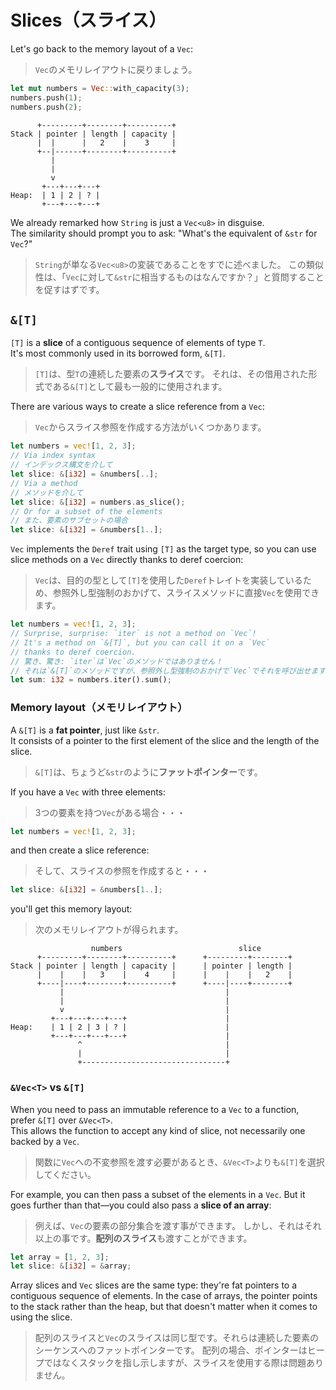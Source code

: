 # Slices（スライス）

Let's go back to the memory layout of a `Vec`:

> `Vec`のメモリレイアウトに戻りましょう。

```rust
let mut numbers = Vec::with_capacity(3);
numbers.push(1);
numbers.push(2);
```

```text
      +---------+--------+----------+
Stack | pointer | length | capacity |
      |  |      |   2    |    3     |
      +--|------+--------+----------+
         |
         |
         v
       +---+---+---+
Heap:  | 1 | 2 | ? |
       +---+---+---+
```

We already remarked how `String` is just a `Vec<u8>` in disguise.\
The similarity should prompt you to ask: "What's the equivalent of `&str` for `Vec`?"

> `String`が単なる`Vec<u8>`の変装であることをすでに述べました。
> この類似性は、「`Vec`に対して`&str`に相当するものはなんですか？」と質問することを促すはずです。

## `&[T]`

`[T]` is a **slice** of a contiguous sequence of elements of type `T`.\
It's most commonly used in its borrowed form, `&[T]`.

> `[T]`は、型`T`の連続した要素の**スライス**です。
> それは、その借用された形式である`&[T]`として最も一般的に使用されます。

There are various ways to create a slice reference from a `Vec`:

> `Vec`からスライス参照を作成する方法がいくつかあります。

```rust
let numbers = vec![1, 2, 3];
// Via index syntax
// インデックス構文を介して
let slice: &[i32] = &numbers[..];
// Via a method
// メソッドを介して
let slice: &[i32] = numbers.as_slice();
// Or for a subset of the elements
// また、要素のサブセットの場合
let slice: &[i32] = &numbers[1..];
```

`Vec` implements the `Deref` trait using `[T]` as the target type, so you can use slice methods on a `Vec` directly
thanks to deref coercion:

> `Vec`は、目的の型として`[T]`を使用した`Deref`トレイトを実装しているため、参照外し型強制のおかげて、スライスメソッドに直接`Vec`を使用できます。

```rust
let numbers = vec![1, 2, 3];
// Surprise, surprise: `iter` is not a method on `Vec`!
// It's a method on `&[T]`, but you can call it on a `Vec`
// thanks to deref coercion.
// 驚き、驚き: `iter`は`Vec`のメソッドではありません！
// それは`&[T]`のメソッドですが、参照外し型強制のおかげで`Vec`でそれを呼び出せます。
let sum: i32 = numbers.iter().sum();
```

### Memory layout（メモリレイアウト）

A `&[T]` is a **fat pointer**, just like `&str`.\
It consists of a pointer to the first element of the slice and the length of the slice.

> `&[T]`は、ちょうど`&str`のように**ファットポインター**です。

If you have a `Vec` with three elements:

> 3つの要素を持つ`Vec`がある場合・・・

```rust
let numbers = vec![1, 2, 3];
```

and then create a slice reference:

> そして、スライスの参照を作成すると・・・

```rust
let slice: &[i32] = &numbers[1..];
```

you'll get this memory layout:

> 次のメモリレイアウトが得られます。

```text
                  numbers                          slice
      +---------+--------+----------+      +---------+--------+
Stack | pointer | length | capacity |      | pointer | length |
      |    |    |   3    |    4     |      |    |    |   2    |
      +----|----+--------+----------+      +----|----+--------+
           |                                    |
           |                                    |
           v                                    |
         +---+---+---+---+                      |
Heap:    | 1 | 2 | 3 | ? |                      |
         +---+---+---+---+                      |
               ^                                |
               |                                |
               +--------------------------------+
```

### `&Vec<T>` vs `&[T]`

When you need to pass an immutable reference to a `Vec` to a function, prefer `&[T]` over `&Vec<T>`.\
This allows the function to accept any kind of slice, not necessarily one backed by a `Vec`.

> 関数に`Vec`への不変参照を渡す必要があるとき、`&Vec<T>`よりも`&[T]`を選択してください。

For example, you can then pass a subset of the elements in a `Vec`.
But it goes further than that—you could also pass a **slice of an array**:

> 例えば、`Vec`の要素の部分集合を渡す事ができます。
> しかし、それはそれ以上の事です。**配列のスライス**も渡すことができます。

```rust
let array = [1, 2, 3];
let slice: &[i32] = &array;
```

Array slices and `Vec` slices are the same type: they're fat pointers to a contiguous sequence of elements.
In the case of arrays, the pointer points to the stack rather than the heap, but that doesn't matter
when it comes to using the slice.

> 配列のスライスと`Vec`のスライスは同じ型です。それらは連続した要素のシーケンスへのファットポインターです。
> 配列の場合、ポインターはヒープではなくスタックを指し示しますが、スライスを使用する際は問題ありません。
